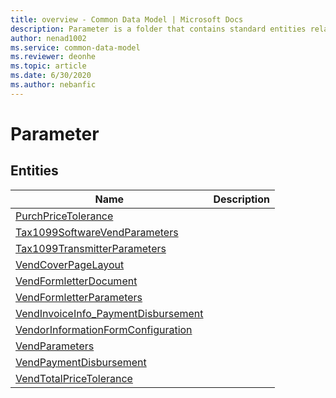 ```yaml
---
title: overview - Common Data Model | Microsoft Docs
description: Parameter is a folder that contains standard entities related to the Common Data Model.
author: nenad1002
ms.service: common-data-model
ms.reviewer: deonhe
ms.topic: article
ms.date: 6/30/2020
ms.author: nebanfic
---
```


# Parameter


## Entities

|Name|Description|
|---|---|
|[PurchPriceTolerance](PurchPriceTolerance.md)||
|[Tax1099SoftwareVendParameters](Tax1099SoftwareVendParameters.md)||
|[Tax1099TransmitterParameters](Tax1099TransmitterParameters.md)||
|[VendCoverPageLayout](VendCoverPageLayout.md)||
|[VendFormletterDocument](VendFormletterDocument.md)||
|[VendFormletterParameters](VendFormletterParameters.md)||
|[VendInvoiceInfo_PaymentDisbursement](VendInvoiceInfo_PaymentDisbursement.md)||
|[VendorInformationFormConfiguration](VendorInformationFormConfiguration.md)||
|[VendParameters](VendParameters.md)||
|[VendPaymentDisbursement](VendPaymentDisbursement.md)||
|[VendTotalPriceTolerance](VendTotalPriceTolerance.md)||
